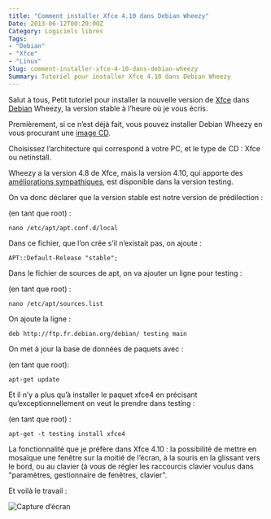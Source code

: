 ```yaml
---
title: "Comment installer Xfce 4.10 dans Debian Wheezy"
Date: 2013-06-12T00:20:00Z
Category: Logiciels libres
Tags: 
- "Debian"
- "Xfce"
- "Linux"
Slug: comment-installer-xfce-4-10-dans-debian-wheezy
Summary: Tutoriel pour installer Xfce 4.10 dans Debian Wheezy
---
```



Salut à tous,
Petit tutoriel pour installer la nouvelle version de [Xfce](http://www.xfce.org/) dans [Debian](http://www.debian.org/) Wheezy, la version stable à l’heure où je vous écris.

Premièrement, si ce n’est déjà fait, vous pouvez installer Debian Wheezy en vous procurant une [image CD](http://www.debian.org/CD/).

Choisissez l’architecture qui correspond à votre PC, et le type de CD : Xfce ou netinstall.

Wheezy a la version 4.8 de Xfce, mais la version 4.10, qui apporte des [améliorations sympathiques](http://www.xfce.org/download/changelogs/4.10), est disponible dans la version testing.

On va donc déclarer que la version stable est notre version de prédilection :

(en tant que root) : 

    nano /etc/apt/apt.conf.d/local

Dans ce fichier, que l’on crée s’il n’existait pas, on ajoute :

    APT::Default-Release "stable";

Dans le fichier de sources de apt, on va ajouter un ligne pour testing :

(en tant que root) : 

    nano /etc/apt/sources.list

On ajoute la ligne :

    deb http://ftp.fr.debian.org/debian/ testing main

On met à jour la base de données de paquets avec :

(en tant que root): 

    apt-get update

Et il n’y a plus qu’à installer le paquet xfce4 en précisant qu’exceptionnellement on veut le prendre dans testing :

(en tant que root) : 

    apt-get -t testing install xfce4

La fonctionnalité que je préfère dans Xfce 4.10 : la possibilité de mettre en mosaïque une fenêtre sur la moitié de l’écran, à la souris en la glissant vers le bord, ou au clavier (à vous de régler les raccourcis clavier voulus dans "paramètres, gestionnaire de fenêtres, clavier".

Et voilà le travail :

![Capture d’écran](/img/Capture-décran-11062013-074244.png)

